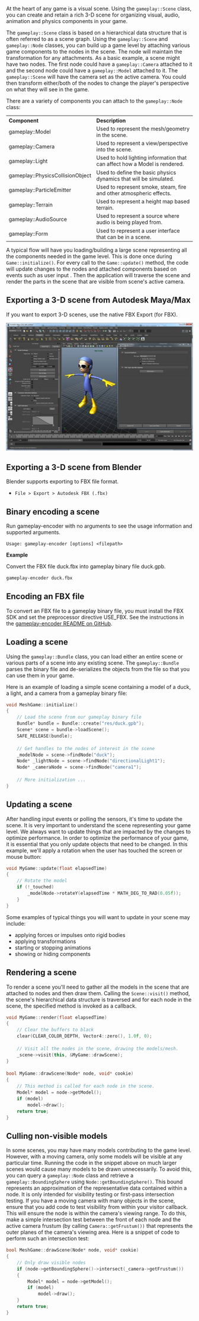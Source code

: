 At the heart of any game is a visual scene. Using the `gameplay::Scene` class, you can create and retain a rich 3-D scene for organizing visual, audio, animation and physics components in your game.

The `gameplay::Scene` class is based on a hierarchical data structure that is often referred to as a scene graph. Using the `gameplay::Scene` and `gameplay::Node` classes, you can build up a game level by attaching various game components to the nodes in the scene. The node will maintain the transformation for any attachments. As a basic example, a scene might have two nodes. The first node could have a `gameplay::Camera` attached to it and the second node could have a `gameplay::Model` attached to it. The `gameplay::Scene` will have the camera set as the active camera. You could then transform either/both of the nodes to change the player's perspective on what they will see in the game.

There are a variety of components you can attach to the `gameplay::Node` class:


<table>
<tr>
  <th align=left>Component</th>
  <th align=left>Description</th>
</tr>

<tr>
  <td>gameplay::Model</td>
  <td>Used to represent the mesh/geometry in the scene.</td>
</tr>

<tr>
  <td>gameplay::Camera</td>
  <td>Used to represent a view/perspective into the scene.</td>
</tr>

<tr>
  <td>gameplay::Light</td>
  <td>Used to hold lighting information that can affect how a Model is rendered.</td>
</tr>

<tr>
  <td>gameplay::PhysicsCollisionObject</td>
  <td>Used to define the basic physics dynamics that will be simulated.</td>
</tr>

<tr>
  <td>gameplay::ParticleEmitter</td>
  <td>Used to represent smoke, steam, fire and other atmospheric effects.</td>
</tr>

<tr>
  <td>gameplay::Terrain</td>
  <td>Used to represent a height map based terrain.</td>
</tr>

<tr>
  <td>gameplay::AudioSource</td>
  <td>Used to represent a source where audio is being played from.</td>
</tr>

<tr>
  <td>gameplay::Form</td>
  <td>Used to represent a user interface that can be in a scene.</td>
</tr>

</table>

A typical flow will have you loading/building a large scene representing all the components needed in the game level. This is done once during `Game::initialize()`. For every call to the `Game::update()` method, the code will update changes to the nodes and attached components based on events such as user input . Then the application will traverse the scene and render the parts in the scene that are visible from scene's active camera.

## Exporting a 3-D scene from Autodesk Maya/Max

If you want to export 3-D scenes, use the native FBX Export (for FBX).

![Seymour model in Maya](img/maya_seymour.jpg)

## Exporting a 3-D scene from Blender

Blender supports exporting to FBX file format.

- `File > Export > Autodesk FBX (.fbx)`


## Binary encoding a scene

Run gameplay-encoder with no arguments to see the usage information and supported arguments.

```
Usage: gameplay-encoder [options] <filepath>
```

**Example**

Convert the FBX file duck.fbx into gameplay binary file duck.gpb.

```bash
gameplay-encoder duck.fbx
```

## Encoding an FBX file

To convert an FBX file to a gameplay binary file, you must install the FBX SDK and set the preprocessor directive USE_FBX. See the instructions in the [gameplay-encoder README on GitHub](https://github.com/gameplay3d/GamePlay/blob/master/tools/encoder/README.md).

## Loading a scene

Using the `gameplay::Bundle` class, you can load either an entire scene or various parts of a scene into any existing scene. The `gameplay::Bundle` parses the binary file and de-serializes the objects from the file so that you can use them in your game.

 

Here is an example of loading a simple scene containing a model of a duck, a light, and a camera from a gameplay binary file:

```c++
void MeshGame::initialize()
{
    // Load the scene from our gameplay binary file
    Bundle* bundle = Bundle::create("res/duck.gpb");
    Scene* scene = bundle->loadScene();
    SAFE_RELEASE(bundle);
 
    // Get handles to the nodes of interest in the scene
    _modelNode = scene->findNode("duck");
    Node* _lightNode = scene->findNode("directionalLight1");
    Node* _cameraNode = scene->findNode("camera1");
 
    // More initialization ...
}
```

## Updating a scene

After handling input events or polling the sensors, it's time to update the scene. It is very important to understand the scene representing your game level. We always want to update things that are impacted by the changes to optimize performance. In order to optimize the performance of your game, it is essential that you only update objects that need to be changed. In this example, we'll apply a rotation when the user has touched the screen or mouse button:

```c++
void MyGame::update(float elapsedTime)
{
    // Rotate the model
    if (!_touched)
        _modelNode->rotateY(elapsedTime * MATH_DEG_TO_RAD(0.05f));
    }
}
```
 

Some examples of typical things you will want to update in your scene may include:

 

- applying forces or impulses onto rigid bodies
- applying transformations
- starting or stopping animations
- showing or hiding components

## Rendering a scene

To render a scene you'll need to gather all the models in the scene that are attached to nodes and then draw them. Calling the `Scene::visit()` method, the scene's hierarchical data structure is traversed and for each node in the scene, the specified method is invoked as a callback.

```c++
void MyGame::render(float elapsedTime)
{
    // Clear the buffers to black
    clear(CLEAR_COLOR_DEPTH, Vector4::zero(), 1.0f, 0);
 
    // Visit all the nodes in the scene, drawing the models/mesh.
    _scene->visit(this, &MyGame::drawScene);
}
 
bool MyGame::drawScene(Node* node, void* cookie)
{
    // This method is called for each node in the scene.
    Model* model = node->getModel(); 
    if (model)
        model->draw();
    return true;
}
```

## Culling non-visible models

In some scenes, you may have many models contributing to the game level. However, with a moving camera, only some models will be visible at any particular time. Running the code in the snippet above on much larger scenes would cause many models to be drawn unnecessarily. To avoid this, you can query a `gameplay::Node` class and retrieve a `gameplay::BoundingSphere` using `Node::getBoundingSphere()`. This bound represents an approximation of the representative data contained within a node. It is only intended for visibility testing or first-pass intersection testing. If you have a moving camera with many objects in the scene, ensure that you add code to test visibility from within your visitor callback. This will ensure the node is within the camera's viewing range. To do this, make a simple intersection test between the front of each node and the active camera frustum (by calling `Camera::getFrustum())` that represents the outer planes of the camera's viewing area. Here is a snippet of code to perform such an intersection test:

```c++
bool MeshGame::drawScene(Node* node, void* cookie)
{
    // Only draw visible nodes
    if (node->getBoundingSphere()->intersect(_camera->getFrustum())
    {
        Model* model = node->getModel();
        if (model)
            model->draw();
    }
    return true;
}
```